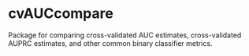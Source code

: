 # cvAUCcompare
Package for comparing cross-validated AUC estimates, cross-validated AUPRC estimates, and other common binary classifier metrics.
